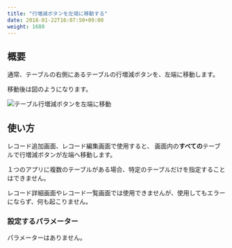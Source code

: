 ```yaml
---
title: "行増減ボタンを左端に移動する"
date: 2018-01-22T16:07:50+09:00
weight: 1680
---
```


## 概要

通常、テーブルの右側にあるテーブルの行増減ボタンを、左端に移動します。

移動後は図のようになります。

![テーブル行増減ボタンを左端に移動](/images/ja/actions/table/move_table_button_to_leftside/1.png)

## 使い方

レコード追加画面、レコード編集画面で使用すると、
画面内の**すべての**テーブルで行増減ボタンが左端へ移動します。

１つのアプリに複数のテーブルがある場合、特定のテーブルだけを指定することはできません。

レコード詳細画面やレコード一覧画面では使用できませんが、使用してもエラーにならず、何も起こりません。

### 設定するパラメーター

パラメーターはありません。


